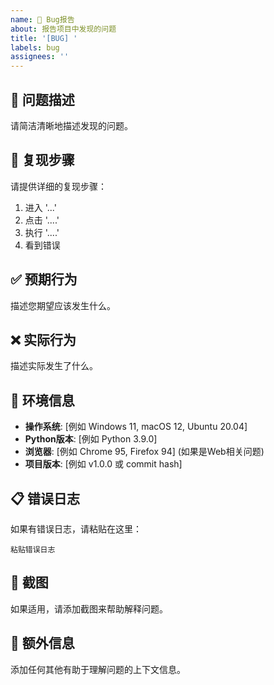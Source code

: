 ```yaml
---
name: 🐛 Bug报告
about: 报告项目中发现的问题
title: '[BUG] '
labels: bug
assignees: ''
---
```


## 🐛 问题描述
请简洁清晰地描述发现的问题。

## 🔄 复现步骤
请提供详细的复现步骤：
1. 进入 '...'
2. 点击 '....'
3. 执行 '....'
4. 看到错误

## ✅ 预期行为
描述您期望应该发生什么。

## ❌ 实际行为
描述实际发生了什么。

## 📱 环境信息
- **操作系统**: [例如 Windows 11, macOS 12, Ubuntu 20.04]
- **Python版本**: [例如 Python 3.9.0]
- **浏览器**: [例如 Chrome 95, Firefox 94] (如果是Web相关问题)
- **项目版本**: [例如 v1.0.0 或 commit hash]

## 📋 错误日志
如果有错误日志，请粘贴在这里：
```
粘贴错误日志
```

## 📸 截图
如果适用，请添加截图来帮助解释问题。

## 📝 额外信息
添加任何其他有助于理解问题的上下文信息。